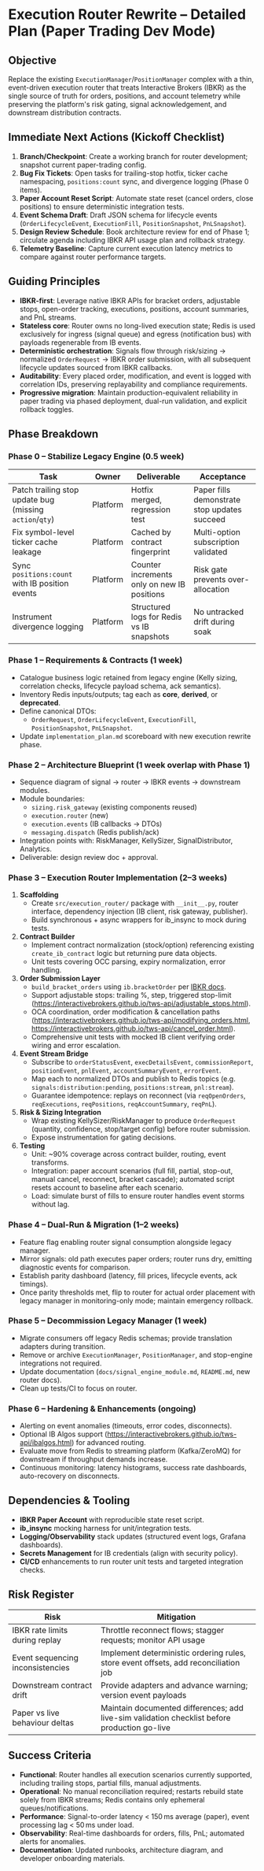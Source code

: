 # Execution Router Rewrite – Detailed Plan (Paper Trading Dev Mode)

## Objective
Replace the existing `ExecutionManager`/`PositionManager` complex with a thin, event-driven execution router that treats Interactive Brokers (IBKR) as the single source of truth for orders, positions, and account telemetry while preserving the platform's risk gating, signal acknowledgement, and downstream distribution contracts.

## Immediate Next Actions (Kickoff Checklist)
1. **Branch/Checkpoint**: Create a working branch for router development; snapshot current paper-trading config.
2. **Bug Fix Tickets**: Open tasks for trailing-stop hotfix, ticker cache namespacing, `positions:count` sync, and divergence logging (Phase 0 items).
3. **Paper Account Reset Script**: Automate state reset (cancel orders, close positions) to ensure deterministic integration tests.
4. **Event Schema Draft**: Draft JSON schema for lifecycle events (`OrderLifecycleEvent`, `ExecutionFill`, `PositionSnapshot`, `PnLSnapshot`).
5. **Design Review Schedule**: Book architecture review for end of Phase 1; circulate agenda including IBKR API usage plan and rollback strategy.
6. **Telemetry Baseline**: Capture current execution latency metrics to compare against router performance targets.

## Guiding Principles
- **IBKR-first**: Leverage native IBKR APIs for bracket orders, adjustable stops, open-order tracking, executions, positions, account summaries, and PnL streams.
- **Stateless core**: Router owns no long-lived execution state; Redis is used exclusively for ingress (signal queue) and egress (notification bus) with payloads regenerable from IB events.
- **Deterministic orchestration**: Signals flow through risk/sizing → normalized `OrderRequest` → IBKR order submission, with all subsequent lifecycle updates sourced from IBKR callbacks.
- **Auditability**: Every placed order, modification, and event is logged with correlation IDs, preserving replayability and compliance requirements.
- **Progressive migration**: Maintain production-equivalent reliability in paper trading via phased deployment, dual-run validation, and explicit rollback toggles.

## Phase Breakdown

### Phase 0 – Stabilize Legacy Engine (0.5 week)
| Task | Owner | Deliverable | Acceptance |
|------|-------|-------------|------------|
| Patch trailing stop update bug (missing `action`/`qty`) | Platform | Hotfix merged, regression test | Paper fills demonstrate stop updates succeed |
| Fix symbol-level ticker cache leakage | Platform | Cached by contract fingerprint | Multi-option subscription validated |
| Sync `positions:count` with IB position events | Platform | Counter increments only on new IB positions | Risk gate prevents over-allocation |
| Instrument divergence logging | Platform | Structured logs for Redis vs IB snapshots | No untracked drift during soak |

### Phase 1 – Requirements & Contracts (1 week)
- Catalogue business logic retained from legacy engine (Kelly sizing, correlation checks, lifecycle payload schema, ack semantics).
- Inventory Redis inputs/outputs; tag each as **core**, **derived**, or **deprecated**.
- Define canonical DTOs:
  - `OrderRequest`, `OrderLifecycleEvent`, `ExecutionFill`, `PositionSnapshot`, `PnLSnapshot`.
- Update `implementation_plan.md` scoreboard with new execution rewrite phase.

### Phase 2 – Architecture Blueprint (1 week overlap with Phase 1)
- Sequence diagram of signal → router → IBKR events → downstream modules.
- Module boundaries:
  - `sizing.risk_gateway` (existing components reused)
  - `execution.router` (new)
  - `execution.events` (IB callbacks → DTOs)
  - `messaging.dispatch` (Redis publish/ack)
- Integration points with: RiskManager, KellySizer, SignalDistributor, Analytics.
- Deliverable: design review doc + approval.

### Phase 3 – Execution Router Implementation (2–3 weeks)
1. **Scaffolding**
   - Create `src/execution_router/` package with `__init__.py`, router interface, dependency injection (IB client, risk gateway, publisher).
   - Build synchronous + async wrappers for ib_insync to mock during tests.
2. **Contract Builder**
   - Implement contract normalization (stock/option) referencing existing `create_ib_contract` logic but returning pure data objects.
   - Unit tests covering OCC parsing, expiry normalization, error handling.
3. **Order Submission Layer**
   - `build_bracket_orders` using `ib.bracketOrder` per [IBKR docs](https://interactivebrokers.github.io/tws-api/bracket_order.html).
   - Support adjustable stops: trailing %, step, triggered stop-limit (https://interactivebrokers.github.io/tws-api/adjustable_stops.html).
   - OCA coordination, order modification & cancellation paths (https://interactivebrokers.github.io/tws-api/modifying_orders.html, https://interactivebrokers.github.io/tws-api/cancel_order.html).
   - Comprehensive unit tests with mocked IB client verifying order wiring and error escalation.
4. **Event Stream Bridge**
   - Subscribe to `orderStatusEvent`, `execDetailsEvent`, `commissionReport`, `positionEvent`, `pnlEvent`, `accountSummaryEvent`, `errorEvent`.
   - Map each to normalized DTOs and publish to Redis topics (e.g. `signals:distribution:pending`, `positions:stream`, `pnl:stream`).
   - Guarantee idempotence: replays on reconnect (via `reqOpenOrders`, `reqExecutions`, `reqPositions`, `reqAccountSummary`, `reqPnL`).
5. **Risk & Sizing Integration**
   - Wrap existing KellySizer/RiskManager to produce `OrderRequest` (quantity, confidence, stop/target config) before router submission.
   - Expose instrumentation for gating decisions.
6. **Testing**
   - Unit: ~90% coverage across contract builder, routing, event transforms.
   - Integration: paper account scenarios (full fill, partial, stop-out, manual cancel, reconnect, bracket cascade); automated script resets account to baseline after each scenario.
   - Load: simulate burst of fills to ensure router handles event storms without lag.

### Phase 4 – Dual-Run & Migration (1–2 weeks)
- Feature flag enabling router signal consumption alongside legacy manager.
- Mirror signals: old path executes paper orders; router runs dry, emitting diagnostic events for comparison.
- Establish parity dashboard (latency, fill prices, lifecycle events, ack timings).
- Once parity thresholds met, flip to router for actual order placement with legacy manager in monitoring-only mode; maintain emergency rollback.

### Phase 5 – Decommission Legacy Manager (1 week)
- Migrate consumers off legacy Redis schemas; provide translation adapters during transition.
- Remove or archive `ExecutionManager`, `PositionManager`, and stop-engine integrations not required.
- Update documentation (`docs/signal_engine_module.md`, `README.md`, new router docs).
- Clean up tests/CI to focus on router.

### Phase 6 – Hardening & Enhancements (ongoing)
- Alerting on event anomalies (timeouts, error codes, disconnects).
- Optional IB Algos support (https://interactivebrokers.github.io/tws-api/ibalgos.html) for advanced routing.
- Evaluate move from Redis to streaming platform (Kafka/ZeroMQ) for downstream if throughput demands increase.
- Continuous monitoring: latency histograms, success rate dashboards, auto-recovery on disconnects.

## Dependencies & Tooling
- **IBKR Paper Account** with reproducible state reset script.
- **ib_insync** mocking harness for unit/integration tests.
- **Logging/Observability** stack updates (structured event logs, Grafana dashboards).
- **Secrets Management** for IB credentials (align with security policy).
- **CI/CD** enhancements to run router unit tests and targeted integration checks.

## Risk Register
| Risk | Mitigation |
|------|------------|
| IBKR rate limits during replay | Throttle reconnect flows; stagger requests; monitor API usage |
| Event sequencing inconsistencies | Implement deterministic ordering rules, store event offsets, add reconciliation job |
| Downstream contract drift | Provide adapters and advance warning; version event payloads |
| Paper vs live behaviour deltas | Maintain documented differences; add live-sim validation checklist before production go-live |

## Success Criteria
- **Functional**: Router handles all execution scenarios currently supported, including trailing stops, partial fills, manual adjustments.
- **Operational**: No manual reconciliation required; restarts rebuild state solely from IBKR streams; Redis contains only ephemeral queues/notifications.
- **Performance**: Signal-to-order latency < 150 ms average (paper), event processing lag < 50 ms under load.
- **Observability**: Real-time dashboards for orders, fills, PnL; automated alerts for anomalies.
- **Documentation**: Updated runbooks, architecture diagram, and developer onboarding materials.
